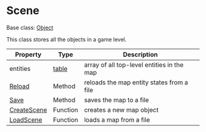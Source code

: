 # Scene

Base class: [Object](Object.md)

This class stores all the objects in a game level.

| Property | Type | Description |
|---|---|---|
| entities | [table](https://www.lua.org/manual/5.4/manual.html#6.6) | array of all top-level entities in the map |
| [Reload](Scene_Reload.md) | Method | reloads the map entity states from a file |
| [Save](Scene_Save.md) | Method | saves the map to a file |
| [CreateScene](CreateScene.md) | Function | creates a new map object |
| [LoadScene](LoadScene.md) | Function | loads a map from a file |
